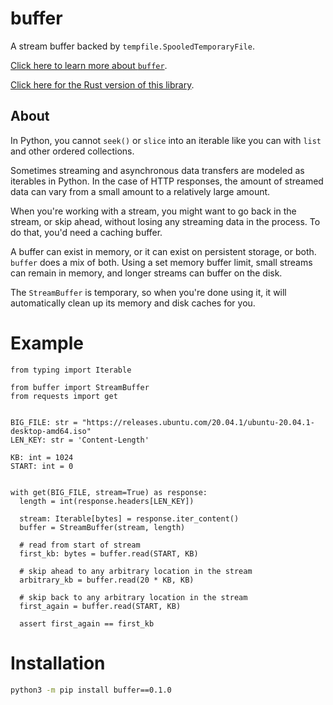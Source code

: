 # buffer

A stream buffer backed by `tempfile.SpooledTemporaryFile`. 

[Click here to learn more about `buffer`](https://alexdelorenzo.dev/programming/2019/04/14/buffer).

[Click here for the Rust version of this library](https://gitlab.com/thismachinechills/buffers-rs).

## About
In Python, you cannot `seek()` or `slice` into an iterable like you can with `list` and other ordered collections.

Sometimes streaming and asynchronous data transfers are modeled as iterables in Python. In the case of HTTP responses, the amount of streamed data can vary from a small amount to a relatively large amount.

When you're working with a stream, you might want to go back in the stream, or skip ahead, without losing any streaming data in the process. To do that, you'd need a caching buffer.

A buffer can exist in memory, or it can exist on persistent storage, or both. `buffer` does a mix of both. Using a set memory buffer limit, small streams can remain in memory, and longer streams can buffer on the disk.

The `StreamBuffer` is temporary, so when you're done using it, it will automatically clean up its memory and disk caches for you. 

# Example

```python3
from typing import Iterable

from buffer import StreamBuffer
from requests import get


BIG_FILE: str = "https://releases.ubuntu.com/20.04.1/ubuntu-20.04.1-desktop-amd64.iso"
LEN_KEY: str = 'Content-Length'

KB: int = 1024
START: int = 0


with get(BIG_FILE, stream=True) as response:
  length = int(response.headers[LEN_KEY])

  stream: Iterable[bytes] = response.iter_content()
  buffer = StreamBuffer(stream, length)

  # read from start of stream
  first_kb: bytes = buffer.read(START, KB)
  
  # skip ahead to any arbitrary location in the stream
  arbitrary_kb = buffer.read(20 * KB, KB)
  
  # skip back to any arbitrary location in the stream
  first_again = buffer.read(START, KB)
  
  assert first_again == first_kb
```

# Installation
```bash
python3 -m pip install buffer==0.1.0
```
